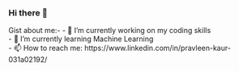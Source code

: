 ### Hi there 👋

<!--
**Pravleen/Pravleen** is a ✨ _special_ ✨ repository because its `README.md` (this file) appears on your GitHub profile.
--!>

Gist about me:-

- 🔭 I’m currently working on my coding skills</br>
- 🌱 I’m currently learning Machine Learning</br>
- 📫 How to reach me: https://www.linkedin.com/in/pravleen-kaur-031a02192/ </br>
